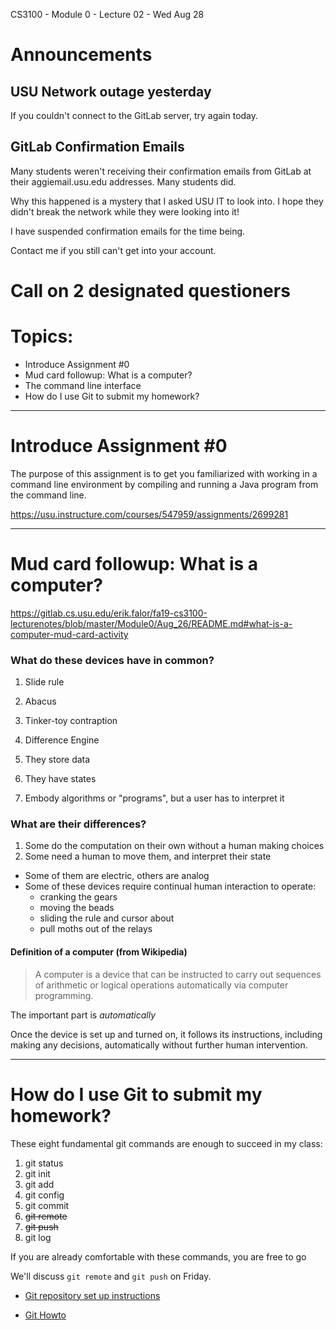 CS3100 - Module 0 - Lecture 02 - Wed Aug 28

# Announcements

## USU Network outage yesterday

If you couldn't connect to the GitLab server, try again today.



## GitLab Confirmation Emails

Many students weren't receiving their confirmation emails from GitLab at their
aggiemail.usu.edu addresses.  Many students did.

Why this happened is a mystery that I asked USU IT to look into.  I hope they
didn't break the network while they were looking into it!

I have suspended confirmation emails for the time being.

Contact me if you still can't get into your account.



Call on 2 designated questioners
============================================================================



# Topics:

* Introduce Assignment #0
* Mud card followup: What is a computer?
* The command line interface
* How do I use Git to submit my homework?



----------------------------------------------------------------------------
# Introduce Assignment #0

The purpose of this assignment is to get you familiarized with working in a command line environment by compiling and running a Java program from the command line.

https://usu.instructure.com/courses/547959/assignments/2699281


----------------------------------------------------------------------------
# Mud card followup: What is a computer?

https://gitlab.cs.usu.edu/erik.falor/fa19-cs3100-lecturenotes/blob/master/Module0/Aug_26/README.md#what-is-a-computer-mud-card-activity

### What do these devices have in common?
1. Slide rule
2. Abacus
3. Tinker-toy contraption
4. Difference Engine


1. They store data
2. They have states
3. Embody algorithms or "programs", but a user has to interpret it



### What are their differences?
1. Some do the computation on their own without a human making choices
2. Some need a human to move them, and interpret their state


* Some of them are electric, others are analog
* Some of these devices require continual human interaction to operate:
    * cranking the gears
    * moving the beads
    * sliding the rule and cursor about
    * pull moths out of the relays



#### Definition of a computer (from Wikipedia)

> A computer is a device that can be instructed to carry out sequences of
> arithmetic or logical operations automatically via computer programming.

The important part is *automatically*

Once the device is set up and turned on, it follows its instructions, including
making any decisions, automatically without further human intervention.



----------------------------------------------------------------------------
# How do I use Git to submit my homework?

These eight fundamental git commands are enough to succeed in my class:

1.  git status
2.  git init
3.  git add
4.  git config
5.  git commit
6.  ~~git remote~~
7.  ~~git push~~
8.  git log

If you are already comfortable with these commands, you are free to go

We'll discuss `git remote` and `git push` on Friday.

* [Git repository set up instructions](https://gitlab.cs.usu.edu/erik.falor/fa19-cs3100-lecturenotes/blob/master/Module0/Git_Repository_Setup.md)

* [Git Howto](../Git_HOWTO.md)
